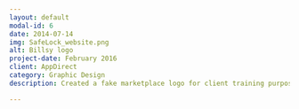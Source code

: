 ```yaml
---
layout: default
modal-id: 6
date: 2014-07-14
img: SafeLock_website.png
alt: Billsy logo
project-date: February 2016
client: AppDirect
category: Graphic Design
description: Created a fake marketplace logo for client training purposes.

---
```

